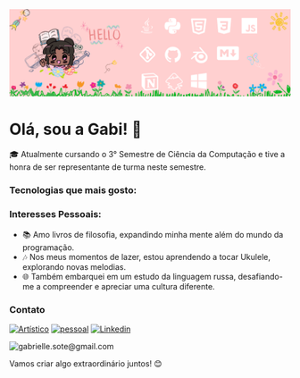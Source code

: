 <img src="https://github.com/gabriellesote/gabriellesote/blob/main/banner-image/github%20profile2%5D.png"> 

# Olá, sou a Gabi! 👋

🎓 Atualmente cursando o 3° Semestre de Ciência da Computação e tive a honra de ser representante de turma neste semestre. 


### Tecnologias que mais gosto:



### Interesses Pessoais:
- 📚 Amo livros de filosofia, expandindo minha mente além do mundo da programação.
- 🎶 Nos meus momentos de lazer, estou aprendendo a tocar Ukulele, explorando novas melodias.
- 🌐 Também embarquei em um estudo da linguagem russa, desafiando-me a compreender e apreciar uma cultura diferente.

### Contato

[![Artístico](https://img.shields.io/badge/Artístico-833AB4?style=for-the-badge&logo=instagram)](https://www.instagram.com/ga_baralou/)
[![pessoal](https://img.shields.io/badge/pessoal-5B51D8?style=for-the-badge&logo=instagram)](https://www.instagram.com/gabi.sote/)
[![Linkedin](https://img.shields.io/badge/Linkedin-0e76a8?style=for-the-badge&logo=linkedin)](https://www.linkedin.com/in/gabrielle-teixeira-a9624329a/)


![gabrielle.sote@gmail.com ](https://img.shields.io/badge/gabrielle.sote%40gmail.com_-black?style=for-the-badge&logo=gmail)

Vamos criar algo extraordinário juntos! 😊






<!---
gabriellesote/gabriellesote is a ✨ special ✨ repository because its `README.md` (this file) appears on your GitHub profile.
You can click the Preview link to take a look at your changes.
